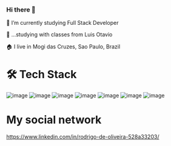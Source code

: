 ### Hi there 👋

🔭 I’m currently studying Full Stack Developer

🏫 ...studying with classes from Luis Otavio

🏠 I live in Mogi das Cruzes, Sao Paulo, Brazil


# 🛠  Tech Stack


![image](https://user-images.githubusercontent.com/44854361/157684331-c40d6d98-9af4-46c9-bab0-54057636894f.png)
![image](https://user-images.githubusercontent.com/44854361/157684395-f807a588-94c3-4426-b04f-cc0e77e9bc24.png)
![image](https://user-images.githubusercontent.com/44854361/157684434-7d77da73-dd8d-491b-a65d-40008a501827.png)
![image](https://user-images.githubusercontent.com/44854361/157684462-f77435b0-c847-4a18-9d58-f015210ad3ec.png)
![image](https://user-images.githubusercontent.com/44854361/157684533-b7c77c49-4ccf-40cf-82b5-096775325802.png)
![image](https://user-images.githubusercontent.com/44854361/157684564-b38bbf9c-ed41-440d-8268-4d4a778d3308.png)
![image](https://user-images.githubusercontent.com/44854361/157684594-9ff256f0-0fc1-47f2-9640-e7ddafde51c6.png)

# My social network
https://www.linkedin.com/in/rodrigo-de-oliveira-528a33203/







